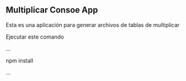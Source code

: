 
## Multiplicar Consoe App

Esta es una aplicación para generar archivos de tablas de multiplicar


Ejecutar este comando

...

npm install

...